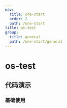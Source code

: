 ```yaml
---
nav:
  title: one-start
  order: 2
  path: /one-start
title: os-test
group:
  title: general
  path: /one-start/general
---
```


# os-test

## 代码演示

### 基础使用

<code src="../demos/test/props-changed.tsx" />

